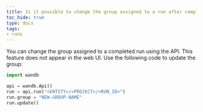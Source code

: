 ```yaml
---
title: Is it possible to change the group assigned to a run after completion?
toc_hide: true
type: docs
tags:
- runs 
---
```

You can change the group assigned to a completed run using the API. This feature does not appear in the web UI. Use the following code to update the group:

```python
import wandb

api = wandb.Api()
run = api.run("<ENTITY>/<PROJECT>/<RUN_ID>")
run.group = "NEW-GROUP-NAME"
run.update()
```